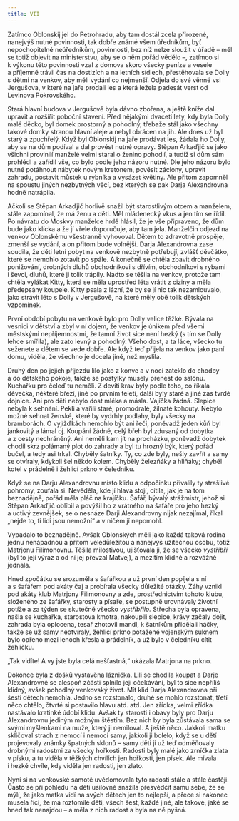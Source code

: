 ```yaml
---
title: VII
---
```


Zatímco Oblonskij jel do Petrohradu, aby tam dostál zcela přirozené, nanejvýš nutné povinnosti, tak dobře známé všem úředníkům, byť nepochopitelné neúředníkům, povinnosti, bez níž nelze sloužit v úřadě – měl se totiž objevit na ministerstvu, aby se o něm pořád vědělo –, zatímco si k výkonu této povinnosti vzal z domova skoro všecky peníze a vesele a příjemně trávil čas na dostizích a na letních sídlech, přestěhovala se Dolly s dětmi na venkov, aby měli vydání co nejmenší. Odjela do své věnné vsi Jergušova, v které na jaře prodali les a která ležela padesát verst od Levinova Pokrovského.

Stará hlavní budova v Jergušově byla dávno zbořena, a ještě kníže dal upravit a rozšířit poboční stavení. Před nějakými dvaceti lety, kdy byla Dolly malé děcko, byl domek prostorný a pohodlný, třebaže stál jako všechny takové domky stranou hlavní aleje a nebyl obrácen na jih. Ale dnes už byl starý a zpuchřelý. Když byl Oblonskij na jaře prodávat les, žádala ho Dolly, aby se na dům podíval a dal provést nutné opravy. Stěpan Arkaďjič se jako všichni provinilí manželé velmi staral o ženino pohodlí, a tudíž si dům sám pro­hlédl a zařídil vše, co bylo podle jeho názoru nutné. Dle jeho názoru bylo nutné potáhnout nábytek novým kretonem, pověsit záclony, upravit zahradu, postavit můstek u rybníka a vysázet květiny. Ale přitom zapomněl na spoustu jiných nezbytných věcí, bez kterých se pak Darja Alexandrovna hodně natrápila.

Ačkoli se Stěpan Arkaďjič horlivě snažil být starostlivým otcem a manželem, stále zapomínal, že má ženu a děti. Měl mládenecký vkus a jen tím se řídil. Po návratu do Moskvy manželce hrdě hlásil, že je vše připraveno, že dům bude jako klícka a že jí vřele doporučuje, aby tam jela. Manželčin odjezd na venkov Oblonskému všestranně vyhovoval. Dětem to zdravotně prospěje, zmenší se vydání, a on přitom bude volnější. Darja Alexandrovna zase soudila, že děti letní pobyt na venkově nezbytně potřebují, zvlášť děvčátko, které se nemohlo zotavit po spále. A konečně se chtěla zbavit drobného ponižování, drobných dluhů obchodníkovi s dřívím, obchodníkovi s rybami i ševci, dluhů, které ji tolik trápily. Nadto se těšila na venkov, protože tam chtěla vylákat Kitty, která se měla uprostřed léta vrátit z ciziny a měla předepsány koupele. Kitty psala z lázní, že by se jí nic tak nezamlouvalo, jako strávit léto s Dolly v Jergušově, na které měly obě tolik dětských vzpomínek.

První období pobytu na venkově bylo pro Dolly velice těžké. Bývala na vesnici v dětství a zbyl v ní dojem, že venkov je únikem před všemi městskými nepříjemnostmi, že tamní život sice není hezký (s tím se Dolly lehce smířila), ale zato levný a pohodlný. Všeho dost, a ta láce, všecko tu seženete a dětem se vede dobře. Ale když teď přijela na venkov jako paní domu, viděla, že všechno je docela jiné, než myslila.

Druhý den po jejich příjezdu lilo jako z konve a v noci zateklo do chodby a do dětského pokoje, takže se postýlky musely přenést do salónu. Kuchařku pro čeleď tu neměli. Z devíti krav byly podle toho, co říkala děvečka, některé březí, jiné po prvním teleti, další byly staré a jiné zas tvrdé dojnice. Ani pro děti nebylo dost mléka a másla. Vajíčka žádná. Slepice nebyla k sehnání. Pekli a vařili staré, promodralé, žilnaté kohouty. Nebylo možné sehnat ženské, které by vydrhly podlahy, byly všecky na bramborách. O vyjížďkách nemohlo být ani řeči, poněvadž jeden kůň byl jankovitý a lámal oj. Koupání žádné, celý břeh byl zdusaný od dobytka a z cesty nechráněný. Ani neměli kam jít na procházku, poněvadž dobytek chodil skrz polámaný plot do zahrady a byl tu hrozný býk, který pořád bučel, a tedy asi trkal. Chyběly šatníky. Ty, co zde byly, nešly zavřít a samy se otvíraly, kdykoli šel někdo kolem. Chyběly železňáky a hliňáky; chyběl kotel v prádelně i žehlicí prkno v čeledníku.

Když se na Darju Alexandrovnu místo klidu a odpočinku přivalily ty strašlivé pohromy, zoufala si. Nevěděla, kde jí hlava stojí, cítila, jak je na tom beznadějně, pořád měla pláč na krajíčku. Šafář, bývalý strážmistr, jehož si Stěpan Arkaďjič oblíbil a povýšil ho z vrátného na šafáře pro jeho hezký a uctivý zevnějšek, se o nesnáze Darji Alexandrovny nijak nezajímal, říkal „nejde to, ti lidi jsou nemožní“ a v ničem jí nepomohl.

Vypadalo to beznadějně. Avšak Oblonských měli jako každá taková rodina jednu nenápadnou a přitom veledůležitou a nanejvýš užitečnou osobu, totiž Matrjonu Filimonovnu. Těšila milostivou, ujišťovala ji, že se všecko _vystříbří_ (byl to její výraz a od ní jej převzal Matvej), a mezitím klidně a rozvážně jednala.

Hned zpočátku se srozuměla s šafářkou a už první den popíjela s ní a s šafářem pod akáty čaj a probírala všecky důležité otázky. Záhy vznikl pod akáty klub Matrjony Filimonovny a zde, prostřednictvím tohoto klubu, složeného ze šafářky, starosty a písaře, se postupně urovnávaly životní potíže a za týden se skutečně všecko _vystříbřilo._ Střecha byla opravena, našla se kuchařka, starostova kmotra, nakoupili slepice, krávy začaly dojit, zahrada byla oplocena, tesař zhotovil mandl, k šatníkům přidělali háčky, takže se už samy neotvíraly, žehlicí prkno potažené vojenským suknem bylo opřeno mezi lenoch křesla a prádelník, a už bylo v čeledníku cítit žehličku.

„Tak vidíte! A vy jste byla celá nešťastná,“ ukázala Matrjona na prkno.

Dokonce byla z došků vystavěna láznička. Lili se chodila koupat a Darje Alexandrovně se alespoň zčásti splnilo její očekávání, byl to sice nepříliš klidný, avšak pohodlný venkovský život. Mít klid Darja Alexandrovna při šesti dětech nemohla. Jedno se rozstonalo, druhé se mohlo rozstonat, třetí něco chtělo, čtvrté si postavilo hlavu atd. atd. Jen zřídka, velmi zřídka nastávalo kratinké údobí klidu. Avšak ty starosti i obavy byly pro Darju Alexandrovnu jediným možným štěstím. Bez nich by byla zůstávala sama se svými myšlenkami na muže, který ji nemiloval. A ještě něco. Jakkoli matku skličoval strach z nemocí i nemoci samy, jakkoli ji bolelo, když se u dětí projevovaly známky špatných sklonů – samy děti ji už teď odměňovaly drobnými radostmi za všecky hořkosti. Radosti byly malé jako zrníčka zlata v písku, a tu viděla v těžkých chvílích jen hořkosti, jen písek. Ale mívala i hezké chvíle, kdy viděla jen radosti, jen zlato.

Nyní si na venkovské samotě uvědomovala tyto radosti stále a stále častěji. Často se při pohledu na děti usilovně snažila přesvědčit samu sebe, že se mýlí, že jako matka vidí na svých dětech jen to nejlepší, a přece si nakonec musela říci, že má roztomilé děti, všech šest, každé jiné, ale takové, jaké se hned tak nenajdou – a měla z nich radost a byla na ně pyšná.
